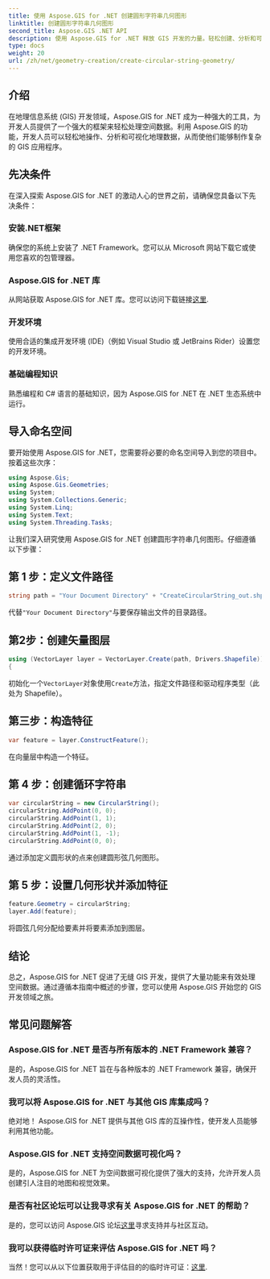 ```yaml
---
title: 使用 Aspose.GIS for .NET 创建圆形字符串几何图形
linktitle: 创建圆形字符串几何图形
second_title: Aspose.GIS .NET API
description: 使用 Aspose.GIS for .NET 释放 GIS 开发的力量。轻松创建、分析和可视化空间数据。
type: docs
weight: 20
url: /zh/net/geometry-creation/create-circular-string-geometry/
---
```

## 介绍
在地理信息系统 (GIS) 开发领域，Aspose.GIS for .NET 成为一种强大的工具，为开发人员提供了一个强大的框架来轻松处理空间数据。利用 Aspose.GIS 的功能，开发人员可以轻松地操作、分析和可视化地理数据，从而使他们能够制作复杂的 GIS 应用程序。
## 先决条件
在深入探索 Aspose.GIS for .NET 的激动人心的世界之前，请确保您具备以下先决条件：
### 安装.NET框架
确保您的系统上安装了 .NET Framework。您可以从 Microsoft 网站下载它或使用您喜欢的包管理器。
### Aspose.GIS for .NET 库
从网站获取 Aspose.GIS for .NET 库。您可以访问下载链接[这里](https://releases.aspose.com/gis/net/).
### 开发环境
使用合适的集成开发环境 (IDE)（例如 Visual Studio 或 JetBrains Rider）设置您的开发环境。
### 基础编程知识
熟悉编程和 C# 语言的基础知识，因为 Aspose.GIS for .NET 在 .NET 生态系统中运行。

## 导入命名空间
要开始使用 Aspose.GIS for .NET，您需要将必要的命名空间导入到您的项目中。按着这些次序：

```csharp
using Aspose.Gis;
using Aspose.Gis.Geometries;
using System;
using System.Collections.Generic;
using System.Linq;
using System.Text;
using System.Threading.Tasks;
```

让我们深入研究使用 Aspose.GIS for .NET 创建圆形字符串几何图形。仔细遵循以下步骤：
## 第 1 步：定义文件路径
```csharp
string path = "Your Document Directory" + "CreateCircularString_out.shp";
```
代替`"Your Document Directory"`与要保存输出文件的目录路径。
## 第2步：创建矢量图层
```csharp
using (VectorLayer layer = VectorLayer.Create(path, Drivers.Shapefile))
{
```
初始化一个`VectorLayer`对象使用`Create`方法，指定文件路径和驱动程序类型（此处为 Shapefile）。
## 第三步：构造特征
```csharp
var feature = layer.ConstructFeature();
```
在向量层中构造一个特征。
## 第 4 步：创建循环字符串
```csharp
var circularString = new CircularString();
circularString.AddPoint(0, 0);
circularString.AddPoint(1, 1);
circularString.AddPoint(2, 0);
circularString.AddPoint(1, -1);
circularString.AddPoint(0, 0);
```
通过添加定义圆形状的点来创建圆形弦几何图形。
## 第 5 步：设置几何形状并添加特征
```csharp
feature.Geometry = circularString;
layer.Add(feature);
```
将圆弦几何分配给要素并将要素添加到图层。

## 结论
总之，Aspose.GIS for .NET 促进了无缝 GIS 开发，提供了大量功能来有效处理空间数据。通过遵循本指南中概述的步骤，您可以使用 Aspose.GIS 开始您的 GIS 开发领域之旅。
## 常见问题解答
### Aspose.GIS for .NET 是否与所有版本的 .NET Framework 兼容？
是的，Aspose.GIS for .NET 旨在与各种版本的 .NET Framework 兼容，确保开发人员的灵活性。
### 我可以将 Aspose.GIS for .NET 与其他 GIS 库集成吗？
绝对地！ Aspose.GIS for .NET 提供与其他 GIS 库的互操作性，使开发人员能够利用其他功能。
### Aspose.GIS for .NET 支持空间数据可视化吗？
是的，Aspose.GIS for .NET 为空间数据可视化提供了强大的支持，允许开发人员创建引人注目的地图和视觉效果。
### 是否有社区论坛可以让我寻求有关 Aspose.GIS for .NET 的帮助？
是的，您可以访问 Aspose.GIS 论坛[这里](https://forum.aspose.com/c/gis/33)寻求支持并与社区互动。
### 我可以获得临时许可证来评估 Aspose.GIS for .NET 吗？
当然！您可以从以下位置获取用于评估目的的临时许可证：[这里](https://purchase.aspose.com/temporary-license/).
